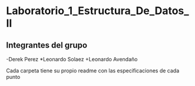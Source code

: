 # Laboratorio_1_Estructura_De_Datos_II

## Integrantes del grupo
-Derek Perez
*Leonardo Solaez
+Leonardo Avendaño

Cada carpeta tiene su propio readme con las especificaciones de cada punto
